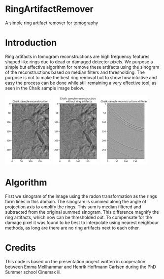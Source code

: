 # RingArtifactRemover
A simple ring artifact remover for tomography

# Introduction
Ring artifacts in tomogram reconstructions are high frequency features shaped like rings  due to dead or damaged detector pixels. We purpose a simple but effective algorithm for remove these artifacts using the sinogram of the reconstructions based on median filters and thresholding.
The purpose is not to make the best ring removal but to show how intuitive and easy the process can be done while still remaining a very effective tool, as seen in the Chalk sample image below.

<img src="resources/picturesForReadme/ChalkSampleReconstruction.png" width="30%"> <img src="resources/picturesForReadme/ChalkSampleReconstructionWithoutRingArtifacts.png" width="30%"> <img src="resources/picturesForReadme/ChalkSampleReconstructionsDifference.png" width="30%">

# Algorithm
First we sinogram of the image using the radon transformation as the rings form lines in this domain. The sinogram is summed along the angle of projection axis to amplify the rings.
This sum is median filtered and subtracted from the original summed sinogram.
This difference magnify the ring artifacts, which now can be thresholded out. To compensate for the damage pixel it was found to be best to interpolate using nearest neighbour methods, as long are there are no ring artifacts next to each other.

# Credits
This code is based on the presentation project written in cooperation between Emma Mellhammar and Henrik Hoffmann Carlsen during the PhD Summer school Cinemax iii.